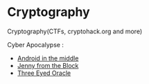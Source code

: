 # Cryptography
Cryptography(CTFs, cryptohack.org and more)

Cyber Apocalypse :
- [Android in the middle](https://github.com/x-0117/Cryptography/tree/main/AES/cyberApocalypseAndroidInTheMiddle)
- [Jenny from the Block](https://github.com/x-0117/Cryptography/tree/main/AES/cyberApocalypseJennyFromTheBlock)
- [Three Eyed Oracle](https://github.com/x-0117/Cryptography/tree/main/AES/cyberApocalypseThreeEyedOracle)
